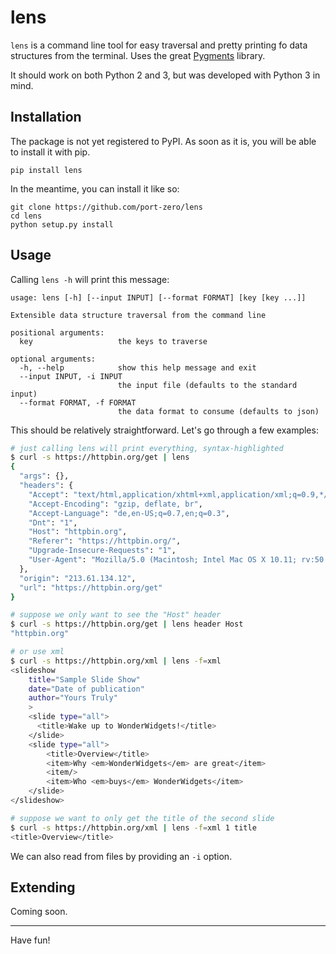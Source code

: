 # lens

`lens` is a command line tool for easy traversal and
pretty printing fo data structures from the terminal.
Uses the great [Pygments](http://pygments.org/) library.

It should work on both Python 2 and 3, but was developed
with Python 3 in mind.

## Installation

The package is not yet registered to PyPI. As soon as it is, you will
be able to install it with pip.

```
pip install lens
```

In the meantime, you can install it like so:

```
git clone https://github.com/port-zero/lens
cd lens
python setup.py install
```

## Usage

Calling `lens -h` will print this message:

```
usage: lens [-h] [--input INPUT] [--format FORMAT] [key [key ...]]

Extensible data structure traversal from the command line

positional arguments:
  key                   the keys to traverse

optional arguments:
  -h, --help            show this help message and exit
  --input INPUT, -i INPUT
                        the input file (defaults to the standard input)
  --format FORMAT, -f FORMAT
                        the data format to consume (defaults to json)
```

This should be relatively straightforward. Let's go through a few examples:

```bash
# just calling lens will print everything, syntax-highlighted
$ curl -s https://httpbin.org/get | lens
{
  "args": {}, 
  "headers": {
    "Accept": "text/html,application/xhtml+xml,application/xml;q=0.9,*/*;q=0.8", 
    "Accept-Encoding": "gzip, deflate, br", 
    "Accept-Language": "de,en-US;q=0.7,en;q=0.3", 
    "Dnt": "1", 
    "Host": "httpbin.org", 
    "Referer": "https://httpbin.org/", 
    "Upgrade-Insecure-Requests": "1", 
    "User-Agent": "Mozilla/5.0 (Macintosh; Intel Mac OS X 10.11; rv:50.0) Gecko/20100101 Firefox/50.0"
  }, 
  "origin": "213.61.134.12", 
  "url": "https://httpbin.org/get"
}

# suppose we only want to see the "Host" header
$ curl -s https://httpbin.org/get | lens header Host
"httpbin.org"

# or use xml
$ curl -s https://httpbin.org/xml | lens -f=xml
<slideshow 
    title="Sample Slide Show"
    date="Date of publication"
    author="Yours Truly"
    >
    <slide type="all">
      <title>Wake up to WonderWidgets!</title>
    </slide>
    <slide type="all">
        <title>Overview</title>
        <item>Why <em>WonderWidgets</em> are great</item>
        <item/>
        <item>Who <em>buys</em> WonderWidgets</item>
    </slide>
</slideshow>

# suppose we want to only get the title of the second slide
$ curl -s https://httpbin.org/xml | lens -f=xml 1 title
<title>Overview</title>
```

We can also read from files by providing an `-i` option.

## Extending

Coming soon.

<hr/>

Have fun!
